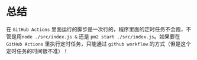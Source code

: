 # 总结
在 `GitHub Actions` 里面运行的脚步是一次行的，程序里面的定时任务不会跑，不管是用`node ./src/index.js &` 还是 `pm2 start ./src/index.js`。如果要在 `GitHub Actions` 里执行定时任务，只能通过 `github workflow`  的方式（但是这个定时任务的时间很不准）！